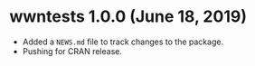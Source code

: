 # wwntests 1.0.0 (June 18, 2019)

* Added a `NEWS.md` file to track changes to the package.
* Pushing for CRAN release.
